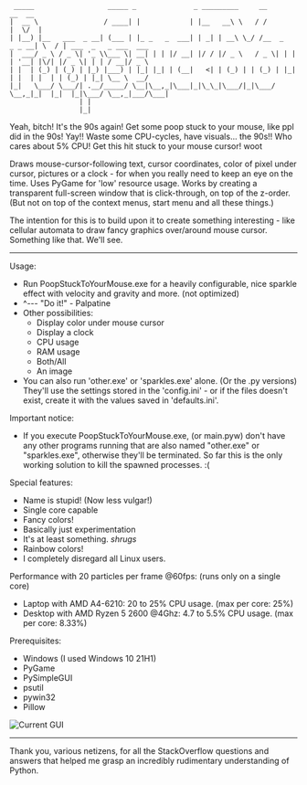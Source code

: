 ```
 _____                  _____ _              _ _________     __              __  __                      
|  __ \                / ____| |            | |__   __\ \   / /             |  \/  |                     
| |__) |__   ___  _ __| (___ | |_ _   _  ___| | _| | __\ \_/ /__  _   _ _ __| \  / | ___  _   _ ___  ___ 
|  ___/ _ \ / _ \| '_ \\___ \| __| | | |/ __| |/ / |/ _ \   / _ \| | | | '__| |\/| |/ _ \| | | / __|/ _ \
| |  | (_) | (_) | |_) |___) | |_| |_| | (__|   <| | (_) | | (_) | |_| | |  | |  | | (_) | |_| \__ \  __/
|_|   \___/ \___/| .__/_____/ \__|\__,_|\___|_|\_\_|\___/|_|\___/ \__,_|_|  |_|  |_|\___/ \__,_|___/\___|
                 | |                                                                                     
                 |_|
```
Yeah, bitch! It's the 90s again! Get some poop stuck to your mouse, like ppl did in the 90s! Yay!! Waste some CPU-cycles, have visuals... the 90s!! Who cares about 5% CPU! Get this hit stuck to your mouse cursor! woot

Draws mouse-cursor-following text, cursor coordinates, color of pixel under cursor, pictures or a clock - for when you really need to keep an eye on the time. Uses PyGame for 'low' resource usage. Works by creating a transparent full-screen window that is click-through, on top of the z-order. (But not on top of the context menus, start menu and all these things.)

The intention for this is to build upon it to create something interesting - like cellular automata to draw fancy graphics over/around mouse cursor. Something like that. We'll see.


---


Usage:
- Run PoopStuckToYourMouse.exe for a heavily configurable, nice sparkle effect with velocity and gravity and more. (not optimized)
- ^--- "Do it!" - Palpatine
- Other possibilities: 
   - Display color under mouse cursor
   - Display a clock
   - CPU usage
   - RAM usage
   - Both/All
   - An image
- You can also run 'other.exe' or 'sparkles.exe' alone. (Or the .py versions) They'll use the settings stored in the 'config.ini' - or if the files doesn't exist, create it with the values saved in 'defaults.ini'.


Important notice:
- If you execute PoopStuckToYourMouse.exe, (or main.pyw) don't have any other programs running that are also named "other.exe" or "sparkles.exe", otherwise they'll be terminated. So far this is the only working solution to kill the spawned processes. :(


Special features:
- Name is stupid! (Now less vulgar!)
- Single core capable
- Fancy colors!
- Basically just experimentation
- It's at least something. *shrugs*
- Rainbow colors!
- I completely disregard all Linux users.


Performance with 20 particles per frame @60fps: (runs only on a single core)
- Laptop with AMD A4-6210:              20 to 25% CPU usage. (max per core: 25%)
- Desktop with AMD Ryzen 5 2600 @4Ghz:  4.7 to 5.5% CPU usage. (max per core: 8.33%)


Prerequisites:
- Windows (I used Windows 10 21H1)
- PyGame
- PySimpleGUI
- psutil
- pywin32
- Pillow



![Current GUI](https://i.imgur.com/u55J7IS.png?raw=true)

---
Thank you, various netizens, for all the StackOverflow questions and answers that helped me grasp an incredibly rudimentary understanding of Python.
